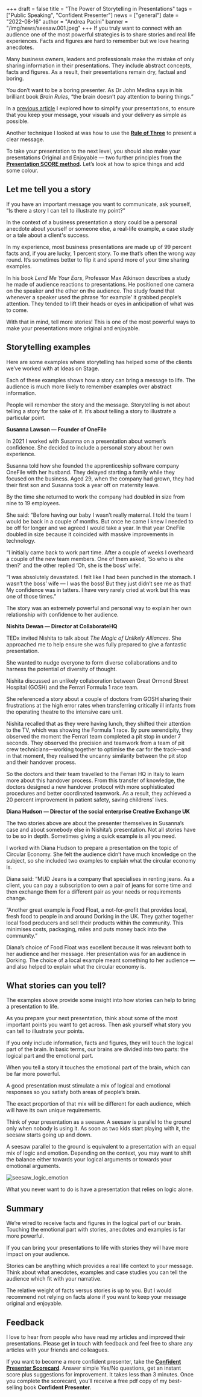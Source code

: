 +++
draft = false
title = "The Power of Storytelling in Presentations"
tags = ["Public Speaking", "Confident Presenter"]
news = ["general"]
date = "2022-08-16"
author = "Andrea Pacini"
banner = "/img/news/seesaw.001.jpeg"
+++
If you truly want to connect with an audience one of the most powerful strategies is to share stories and real life experiences. Facts and figures are hard to remember but we love hearing anecdotes. 

Many business owners, leaders and professionals make the mistake of only sharing information in their presentations. They include abstract concepts, facts and figures. As a result, their presentations remain dry, factual and boring. 

You don’t want to be a boring presenter. As Dr John Medina says in his brilliant book *Brain Rules*, “the brain doesn’t pay attention to boring things.” 

In a [previous article](https://www.ideasonstage.com/news/2022/08/02/2022-08-02-three-ways-to-simplify-your-presentations/) I explored how to simplify your presentations, to ensure that you keep your message, your visuals and your delivery as simple as possible.

Another technique I looked at was how to use the **[Rule of Three](https://www.ideasonstage.com/news/2022/08/09/2022-08-09-how-to-present-a-clear-message-to-any-audience-the-rule-of-three/)** to present a clear message.

To take your presentation to the next level, you should also make your presentations Original and Enjoyable — two further principles from the **[Presentation SCORE method](https://www.ideasonstage.com/news/2022/07/26/2022-07-26-the-five-key-principles-for-powerful-presentations/).** Let’s look at how to spice things and add some colour.

## Let me tell you a story

If you have an important message you want to communicate, ask yourself, “Is there a story I can tell to illustrate my point?”

In the context of a business presentation a story could be a personal anecdote about yourself or someone else, a real-life example, a case study or a tale about a client's success.

In my experience, most business presentations are made up of 99 percent facts and, if you are lucky, 1 percent story. To me that’s often the wrong way round. It’s sometimes better to flip it and spend more of your time sharing examples.

In his book *Lend Me Your Ears*, Professor Max Atkinson describes a study he made of audience reactions to presentations. He positioned one camera on the speaker and the other on the audience. The study found that whenever a speaker used the phrase ‘for example’ it grabbed people’s attention. They tended to lift their heads or eyes in anticipation of what was to come.

With that in mind, tell more stories! This is one of the most powerful ways to make your presentations more original and enjoyable. 

## Storytelling examples

Here are some examples where storytelling has helped some of the clients we’ve worked with at Ideas on Stage.

Each of these examples shows how a story can bring a message to life. The audience is much more likely to remember examples over abstract information. 

People will remember the story and the message. Storytelling is not about telling a story for the sake of it. It’s about telling a story to illustrate a particular point. 

**Susanna Lawson — Founder of OneFile** 

In 2021 I worked with Susanna on a presentation about women’s confidence. She decided to include a personal story about her own experience. 

Susanna told how she founded the apprenticeship software company OneFile with her husband. They delayed starting a family while they focused on the business. Aged 29, when the company had grown, they had their first son and Susanna took a year off on maternity leave.

By the time she returned to work the company had doubled in size from nine to 19 employees.

She said: “Before having our baby I wasn’t really maternal. I told the team I would be back in a couple of months. But once he came I knew I needed to be off for longer and we agreed I would take a year. In that year OneFile doubled in size because it coincided with massive improvements in technology.

“I initially came back to work part time. After a couple of weeks I overheard a couple of the new team members. One of them asked, ‘So who is she then?’ and the other replied ‘Oh, she is the boss’ wife’.

“I was absolutely devastated. I felt like I had been punched in the stomach. I wasn’t the boss’ wife — I was the boss! But they just didn’t see me as that! My confidence was in tatters. I have very rarely cried at work but this was one of those times.”

The story was an extremely powerful and personal way to explain her own relationship with confidence to her audience.

**Nishita Dewan — Director at CollaborateHQ**

TEDx invited Nishita to talk about *The Magic of Unlikely Alliances*. She approached me to help ensure she was fully prepared to give a fantastic presentation. 

She wanted to nudge everyone to form diverse collaborations and to harness the potential of diversity of thought.

Nishita discussed an unlikely collaboration between Great Ormond Street Hospital (GOSH) and the Ferrari Formula 1 race team.

She referenced a story about a couple of doctors from GOSH sharing their frustrations at the high error rates when transferring critically ill infants from the operating theatre to the intensive care unit.

Nishita recalled that as they were having lunch, they shifted their attention to the TV, which was showing the Formula 1 race. By pure serendipity, they observed the moment the Ferrari team completed a pit stop in under 7 seconds. They observed the precision and teamwork from a team of pit crew technicians—working together to optimise the car for the track—and in that moment, they realised the uncanny similarity between the pit stop and their handover process. 

So the doctors and their team travelled to the Ferrari HQ in Italy to learn more about this handover process. From this transfer of knowledge, the doctors designed a new handover protocol with more sophisticated procedures and better coordinated teamwork. As a result, they achieved a 20 percent improvement in patient safety, saving childrens’ lives.

**Diana Hudson — Director of the social enterprise Creative Exchange UK**

The two stories above are about the presenter themselves in Susanna’s case and about somebody else in Nishita’s presentation. Not all stories have to be so in depth. Sometimes giving a quick example is all you need.

I worked with Diana Hudson to prepare a presentation on the topic of Circular Economy. She felt the audience didn’t have much knowledge on the subject, so she included two examples to explain what the circular economy is.

Diana said: “MUD Jeans is a company that specialises in renting jeans. As a client, you can pay a subscription to own a pair of jeans for some time and then exchange them for a different pair as your needs or requirements change. 

“Another great example is Food Float, a not-for-profit that provides local, fresh food to people in and around Dorking in the UK. They gather together local food producers and sell their products within the community. This minimises costs, packaging, miles and puts money back into the community.”

Diana’s choice of Food Float was excellent because it was relevant both to her audience and her message. Her presentation was for an audience in Dorking. The choice of a local example meant something to her audience — and also helped to explain what the circular economy is. 

## What stories can you tell?

The examples above provide some insight into how stories can help to bring a presentation to life. 

As you prepare your next presentation, think about some of the most important points you want to get across. Then ask yourself what story you can tell to illustrate your points.

If you only include information, facts and figures, they will touch the logical part of the brain. In basic terms, our brains are divided into two parts: the logical part and the emotional part.  

When you tell a story it touches the emotional part of the brain, which can be far more powerful.

A good presentation must stimulate a mix of logical and emotional responses so you satisfy both areas of people’s brain. 

The exact proportion of that mix will be different for each audience, which will have its own unique requirements.

Think of your presentation as a seesaw. A seesaw is parallel to the ground only when nobody is using it. As soon as two kids start playing with it, the seesaw starts going up and down. 

A seesaw parallel to the ground is equivalent to a presentation with an equal mix of logic and emotion. Depending on the context, you may want to shift the balance either towards your logical arguments or towards your emotional arguments.

![seesaw_logic_emotion](/img/news/seesaw.001.jpeg)

What you never want to do is have a presentation that relies on logic alone.

## Summary

We’re wired to receive facts and figures in the logical part of our brain. Touching the emotional part with stories, anecdotes and examples is far more powerful.

If you can bring your presentations to life with stories they will have more impact on your audience.

Stories can be anything which provides a real life context to your message. Think about what anecdotes, examples and case studies you can tell the audience which fit with your narrative.

The relative weight of facts versus stories is up to you. But I would recommend not relying on facts alone if you want to keep your message original and enjoyable. 

## Feedback 

I love to hear from people who have read my articles and improved their presentations. Please get in touch with feedback and feel free to share any articles with your friends and colleagues.

If you want to become a more confident presenter, take the **[Confident Presenter Scorecard](https://presentationscorecard.scoreapp.com/)**. Answer simple Yes/No questions, get an instant score plus suggestions for improvement. It takes less than 3 minutes. Once you complete the scorecard, you’ll receive a free pdf copy of my best-selling book **Confident Presenter**.